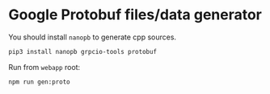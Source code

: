 Google Protobuf files/data generator
====================================

You should install `nanopb` to generate cpp sources.

```sh
pip3 install nanopb grpcio-tools protobuf
```

Run from `webapp` root:

```sh
npm run gen:proto
```

